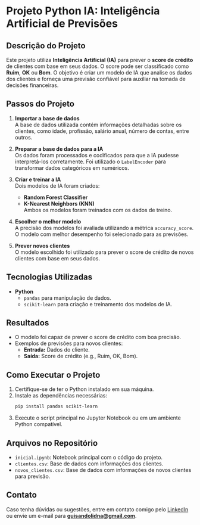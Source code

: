 # Projeto Python IA: Inteligência Artificial de Previsões

## Descrição do Projeto

Este projeto utiliza **Inteligência Artificial (IA)** para prever o **score de crédito** de clientes com base em seus dados. O score pode ser classificado como **Ruim**, **OK** ou **Bom**. O objetivo é criar um modelo de IA que analise os dados dos clientes e forneça uma previsão confiável para auxiliar na tomada de decisões financeiras.

## Passos do Projeto

1. **Importar a base de dados**  
   A base de dados utilizada contém informações detalhadas sobre os clientes, como idade, profissão, salário anual, número de contas, entre outros.

2. **Preparar a base de dados para a IA**  
   Os dados foram processados e codificados para que a IA pudesse interpretá-los corretamente. Foi utilizado o `LabelEncoder` para transformar dados categóricos em numéricos.

3. **Criar e treinar a IA**  
   Dois modelos de IA foram criados:
   - **Random Forest Classifier**
   - **K-Nearest Neighbors (KNN)**  
   Ambos os modelos foram treinados com os dados de treino.

4. **Escolher o melhor modelo**  
   A precisão dos modelos foi avaliada utilizando a métrica `accuracy_score`. O modelo com melhor desempenho foi selecionado para as previsões.

5. **Prever novos clientes**  
   O modelo escolhido foi utilizado para prever o score de crédito de novos clientes com base em seus dados.

## Tecnologias Utilizadas

- **Python**  
  - `pandas` para manipulação de dados.  
  - `scikit-learn` para criação e treinamento dos modelos de IA.  

## Resultados

- O modelo foi capaz de prever o score de crédito com boa precisão.  
- Exemplos de previsões para novos clientes:
  - **Entrada:** Dados do cliente.  
  - **Saída:** Score de crédito (e.g., Ruim, OK, Bom).

## Como Executar o Projeto

1. Certifique-se de ter o Python instalado em sua máquina.
2. Instale as dependências necessárias:
   ```bash
   pip install pandas scikit-learn
   ```
3. Execute o script principal no Jupyter Notebook ou em um ambiente Python compatível.

## Arquivos no Repositório

- `inicial.ipynb`: Notebook principal com o código do projeto.
- `clientes.csv`: Base de dados com informações dos clientes.
- `novos_clientes.csv`: Base de dados com informações de novos clientes para previsão.

## Contato

Caso tenha dúvidas ou sugestões, entre em contato comigo pelo [LinkedIn](https://www.linkedin.com/in/guisandoli/) ou envie um e-mail para **guisandolidna@gmail.com**.
```
